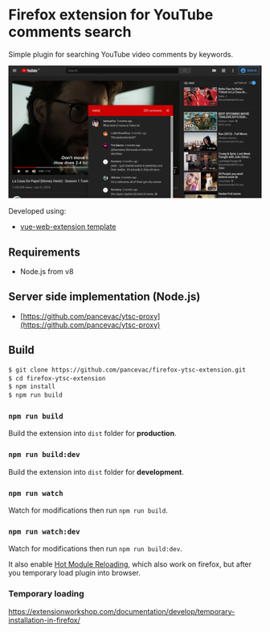 # Firefox extension for YouTube comments search 

Simple plugin for searching YouTube video comments by keywords.

![](docs/addon-screenshot.png)

Developed using:
- [vue-web-extension template](https://github.com/Kocal/vue-web-extension)

## Requirements
- Node.js from v8

## Server side implementation (Node.js)
- [https://github.com/pancevac/ytsc-proxy](https://github.com/pancevac/ytsc-proxy)

## Build

```bash
$ git clone https://github.com/pancevac/firefox-ytsc-extension.git
$ cd firefox-ytsc-extension
$ npm install
$ npm run build
```

### `npm run build`

Build the extension into `dist` folder for **production**.

### `npm run build:dev`

Build the extension into `dist` folder for **development**.

### `npm run watch`

Watch for modifications then run `npm run build`.

### `npm run watch:dev`

Watch for modifications then run `npm run build:dev`.

It also enable [Hot Module Reloading](https://webpack.js.org/concepts/hot-module-replacement), 
which also work on firefox, but after you temporary load plugin into browser.

### Temporary loading
https://extensionworkshop.com/documentation/develop/temporary-installation-in-firefox/




